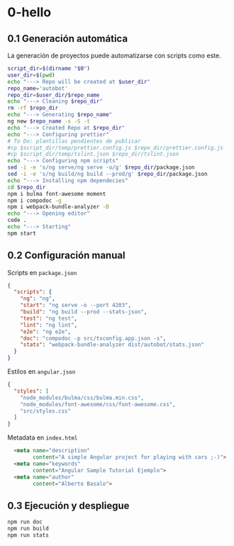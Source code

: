 # 0-hello

## 0.1 Generación automática

La generación de proyectos puede automatizarse con scripts como este.

```bash
script_dir=$(dirname "$0")
user_dir=$(pwd)
echo "---> Repo will be created at $user_dir"
repo_name='autobot'
repo_dir=$user_dir/$repo_name
echo "---> Cleaning $repo_dir"
rm -rf $repo_dir
echo "---> Generating $repo_name"
ng new $repo_name -s -S -t
echo "---> Created Repo at $repo_dir"
echo "---> Configuring prettier"
# To Do: plantillas pendientes de publicar
#cp $script_dir/temp/prettier.config.js $repo_dir/prettier.config.js
#cp $script_dir/temp/tslint.json $repo_dir/tslint.json
echo "---> Configuring npm scripts" 
sed -i -e 's/ng serve/ng serve -o/g' $repo_dir/package.json
sed -i -e 's/ng build/ng build --prod/g' $repo_dir/package.json
echo "---> Installing npm dependecies" 
cd $repo_dir
npm i bulma font-awesome moment
npm i compodoc -g 
npm i webpack-bundle-analyzer -D
echo "---> Opening editor"
code .
echo "---> Starting"
npm start
```

## 0.2 Configuración manual

Scripts en `package.json`

```json
{
  "scripts": {
    "ng": "ng",
    "start": "ng serve -o --port 4203",
    "build": "ng build --prod --stats-json",
    "test": "ng test",
    "lint": "ng lint",
    "e2e": "ng e2e",
    "doc": "compodoc -p src/tsconfig.app.json -s",
    "stats": "webpack-bundle-analyzer dist/autobot/stats.json"
  }
}
```

Estilos en `angular.json`

```json
{
  "styles": [
    "node_modules/bulma/css/bulma.min.css",
    "node_modules/font-awesome/css/font-awesome.css",
    "src/styles.css"
  ]
}
```

Metadata en `index.html`

```html
  <meta name="description"
        content="A simple Angular project for playing with cars ;-)">
  <meta name="keywords"
        content="Angular Sample Tutorial Ejemplo">
  <meta name="author"
        content="Alberto Basalo">
```


## 0.3 Ejecución y despliegue

```bash
npm run doc
npm run build
npm run stats
```
